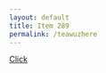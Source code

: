 ```yaml
---
layout: default
title: Item 289
permalink: /teawuzhere
---
```

[Click](items/item289/2-14map.SC2Map)
